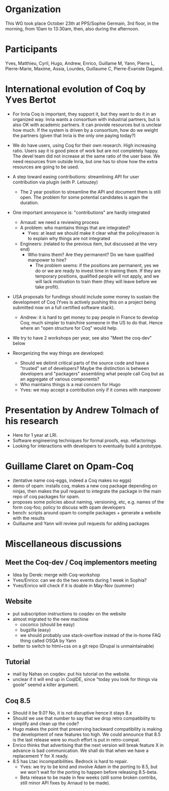 Organization
============

This WG took place October 23th at PPS/Sophie Germain, 3rd floor, in the morning, from 10am to 13:30am, then, also during the afternoon.

Participants
============

Yves, Matthieu, Cyril, Hugo, Andrew, Enrico, Guillame M, Yann, Pierre L, Pierre-Marie, Maxime, Assia, Lourdes, Guillaume C, Pierre-Evariste Dagand.

International evolution of Coq by Yves Bertot
=============================================

-   For Inria Coq is important, they support it, but they want to do it in an organized way. Inria wants a consortium with industrial partners, but is also OK with academic partners. It can provide resources but is unclear how much. If the system is driven by a consortium, how do we weight the partners (given that Inria is the only one paying today?)
-   We do have users, using Coq for their own research. High increasing ratio. Users say it is good piece of work but are not completely happy. The devel team did not increase at the same ratio of the user base. We need resources from outside Inria, but one has to show how the extra resources are going to be used.
-   A step toward easing contributions: streamlining API for user contribution via plugin (with P. Letouzey)
    -   The 2 year position to streamline the API and document them is still open. The problem for some potential candidates is again the duration.
-   One important annoyance is: "contributions" are hardly integrated
    -   Arnaud: we need a reviewing process
    -   A problem: who maintains things that are integrated?
        -   Yves: at least we should make it clear what the policy/reason is to explain why things are not integrated
    -   Engineers: (related to the previous item, but discussed at the very end)
        -   Who trains them? Are they permanent? Do we have qualified manpower to hire?
            -   The problem seems: if the positions are permanent, yes we do or we are ready to invest time in training them. If they are temporary positions, qualified people will not apply, and we will lack motivation to train them (they will leave before we take profit).

-   USA proposals for fundings should include some money to sustain the development of Coq (Yves is actively pushing this on a project being submitted now on a full certified software stack).
    -   Andrew: it is hard to get money to pay people in France to develop Coq; much simpler to train/hire someone in the US to do that. Hence where an "open structure for Coq" would help.
-   We try to have 2 workshops per year, see also "Meet the coq-dev" below
-   Reorganizing the way things are developed:
    -   Should we delimit critical parts of the source code and have a "trusted" set of developers? Maybe the distinction is between developers and "packagers" assembling what people call Coq but as an aggregate of various components?
    -   Who maintains things is a real concern for Hugo
    -   Yves: we may accept a contribution only if it comes with manpower

Presentation by Andrew Tolmach of his research
==============================================

-   Here for 1 year at LRI.
-   Software engineering techniques for formal proofs, esp. refactorings
-   Looking for interactions with developers to eventually build a prototype.

Guillame Claret on Opam-Coq
===========================

-   (tentative name coq-eggs, indeed a Coq makes no eggs)
-   demo of opam: installs coq, makes a new coq package depending on ninjas, then makes the pull request to integrate the package in the main repo of coq packages for opam.
-   proposes some policies about naming, versioning, etc, e.g. names of the form coq-foo; policy to discuss with opam developers
-   bench: scripts around opam to compile packages + generate a website with the results
-   Guillaume and Yann will review pull requests for adding packages

Miscellaneous discussions
=========================

Meet the Coq-dev / Coq implementors meeting
-------------------------------------------

-   Idea by Derek: merge with Coq-workshop
-   Yves/Enrico: can we do the two events during 1 week in Sophia?
-   Yves/Enrico will check if it is doable in May-Nov (summer)

Website
-------

-   put subscription instructions to coqdev on the website
-   almost migrated to the new machine
    -   cocorico (should be easy)
    -   bugzilla (easy)
    -   we should probably use stack-overflow instead of the in-home FAQ thing called OSQA by Yann
-   better to switch to html+css on a git repo (Drupal is unmaintainable)

Tutorial
--------

-   mail by Nahas on coqdev. put his tutorial on the website.
-   unclear if it will end up in CoqIDE, since "today you look for things via goole" seemd a killer argument.

Coq 8.5
-------

-   Should it be 9.0? No, it is not disruptive hence it stays 8.x
-   Should we use that number to say that we drop retro compatibility to simplify and clean up the code?
-   Hugo makes the point that preserving backward compatibility is making the development of new features too high. We could announce that 8.5 is the last release were so much effort is put in retro-compat.
-   Enrico thinks that advertising that the next version will break feature X in advance is bad communication. We shall do that when we have a replacement Y for X ready.
-   8.5 has Ltac incompatibilities. Bedrock is hard to repair.
    -   Yves: we try to be kind and involve Adam in the porting to 8.5, but we won't wait for the porting to happen before releasing 8.5-beta.
    -   Beta release to be made in few weeks (still some broken contribs, still minor API fixes by Arnaud to be made).

